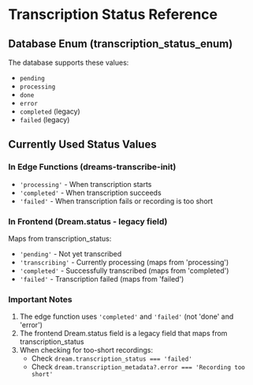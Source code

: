 # Transcription Status Reference

## Database Enum (transcription_status_enum)
The database supports these values:
- `pending`
- `processing` 
- `done`
- `error`
- `completed` (legacy)
- `failed` (legacy)

## Currently Used Status Values

### In Edge Functions (dreams-transcribe-init)
- `'processing'` - When transcription starts
- `'completed'` - When transcription succeeds
- `'failed'` - When transcription fails or recording is too short

### In Frontend (Dream.status - legacy field)
Maps from transcription_status:
- `'pending'` - Not yet transcribed
- `'transcribing'` - Currently processing (maps from 'processing')
- `'completed'` - Successfully transcribed (maps from 'completed')
- `'failed'` - Transcription failed (maps from 'failed')

### Important Notes
1. The edge function uses `'completed'` and `'failed'` (not 'done' and 'error')
2. The frontend Dream.status field is a legacy field that maps from transcription_status
3. When checking for too-short recordings:
   - Check `dream.transcription_status === 'failed'`
   - Check `dream.transcription_metadata?.error === 'Recording too short'`